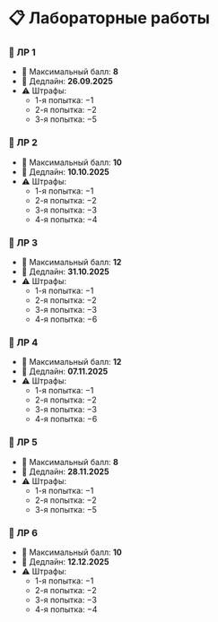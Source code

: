 # 📋 Лабораторные работы  

### 📝 ЛР 1  
- 🎯 Максимальный балл: **8**  
- 📅 Дедлайн: **26.09.2025**  
- ⚠️ Штрафы:  
  - 1-я попытка: −1  
  - 2-я попытка: −2  
  - 3-я попытка: −5  

### 📝 ЛР 2  
- 🎯 Максимальный балл: **10**  
- 📅 Дедлайн: **10.10.2025**  
- ⚠️ Штрафы:  
  - 1-я попытка: −1  
  - 2-я попытка: −2  
  - 3-я попытка: −3  
  - 4-я попытка: −4  

### 📝 ЛР 3  
- 🎯 Максимальный балл: **12**  
- 📅 Дедлайн: **31.10.2025**  
- ⚠️ Штрафы:  
  - 1-я попытка: −1  
  - 2-я попытка: −2  
  - 3-я попытка: −3  
  - 4-я попытка: −6  

### 📝 ЛР 4  
- 🎯 Максимальный балл: **12**  
- 📅 Дедлайн: **07.11.2025**  
- ⚠️ Штрафы:  
  - 1-я попытка: −1  
  - 2-я попытка: −2  
  - 3-я попытка: −3  
  - 4-я попытка: −6  

### 📝 ЛР 5  
- 🎯 Максимальный балл: **8**  
- 📅 Дедлайн: **28.11.2025**  
- ⚠️ Штрафы:  
  - 1-я попытка: −1  
  - 2-я попытка: −2  
  - 3-я попытка: −5  

### 📝 ЛР 6  
- 🎯 Максимальный балл: **10**  
- 📅 Дедлайн: **12.12.2025**  
- ⚠️ Штрафы:  
  - 1-я попытка: −1  
  - 2-я попытка: −2  
  - 3-я попытка: −3  
  - 4-я попытка: −4  
